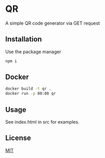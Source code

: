 # QR

A simple QR code generator via GET request

## Installation

Use the package manager

```cmd
npm i
```

## Docker

```cmd
docker build -t qr .
docker run -p 80:80 qr

```

## Usage

See index.html in src for examples.

## License

[MIT](https://choosealicense.com/licenses/mit/)
